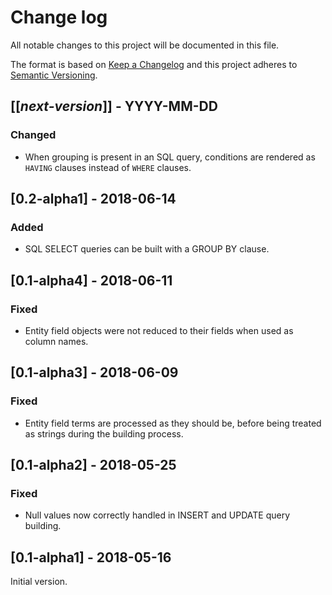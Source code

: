 # Change log
All notable changes to this project will be documented in this file.

The format is based on [Keep a Changelog](http://keepachangelog.com/)
and this project adheres to [Semantic Versioning](http://semver.org/).

## [[*next-version*]] - YYYY-MM-DD
### Changed
- When grouping is present in an SQL query, conditions are rendered as `HAVING` clauses instead of `WHERE` clauses.

## [0.2-alpha1] - 2018-06-14
### Added
- SQL SELECT queries can be built with a GROUP BY clause.

## [0.1-alpha4] - 2018-06-11
### Fixed
- Entity field objects were not reduced to their fields when used as column names.

## [0.1-alpha3] - 2018-06-09
### Fixed
- Entity field terms are processed as they should be, before being treated as strings during the building process.

## [0.1-alpha2] - 2018-05-25
### Fixed
- Null values now correctly handled in INSERT and UPDATE query building.

## [0.1-alpha1] - 2018-05-16
Initial version.
